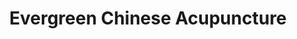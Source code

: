 ---
title: "Evergreen Chinese Acupuncture"
url: /greenford/evergreen-chinese-acupuncture/
shop: herbalist
---